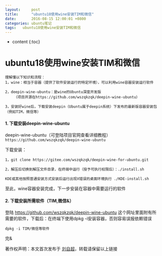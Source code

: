 ```yaml
---
layout:     post
title:      "ubuntu18使用wine安装TIM和微信"
date:       2016-08-15 12:00:01 +0800
categories:	ubuntu笔记
tags:	ubuntu18使用wine安装TIM和微信
---
```


* content
{:toc}



# ubuntu18使用wine安装TIM和微信

```
理解懂以下知识和流程：
1，wine：相当于容器（提供了软件安装运行的特定环境），可以利用wine容器安装运行软件

2，deepin-wine-ubuntu：是wine的Ubuntu深度开发版
	（项目开源在https://github.com/wszqkzqk/deepin-wine-ubuntu）

3，安装好wine后，下载安装deepin（Ubuntu属于deepin系统）下发布的最新版容器安装包（例如TIM，微信等）
```



#### 1. 下载安装deepin-wine-ubuntu

deepin-wine-ubuntu（可登陆项目官网查看详细教程）`https://github.com/wszqkzqk/deepin-wine-ubuntu` 

下载安装：

```
1，git clone https://gitee.com/wszqkzqk/deepin-wine-for-ubuntu.git

2，解压后切换到解压文件目录，在终端中运行（授予可执行权限后）：./install.sh

KDE或其他按照普通安装方式安装后运行出现X错误的桌面环境执行 ./KDE-install.sh
```

至此，wine容器安装完成，下一步安装在容器中需要运行的软件

#### 2. 下载安装所需软件（TIM,微信&）

登陆 https://github.com/wszqkzqk/deepin-wine-ubuntu 这个网址里面附有所需要的软件，下载后：在终端下使用dpkg -i安装容器，否则容易误报依赖错误

```
dpkg -i TIM/微信等软件
```

完&


著作权声明：本文首次发布于 [刘自超](https://liuwc.xyz)，转载请保留以上链接        